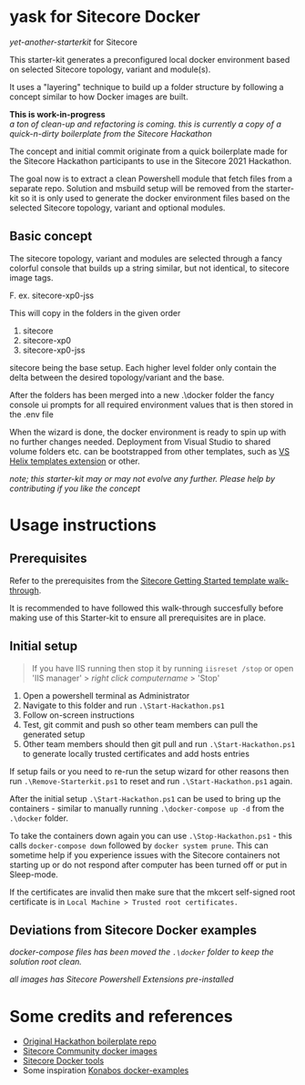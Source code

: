 # yask for Sitecore Docker
_yet-another-starterkit_ for Sitecore

This starter-kit generates a preconfigured local docker environment based on selected Sitecore topology, variant and module(s).

It uses a "layering" technique to build up a folder structure by following a concept similar to how Docker images are built.

**This is work-in-progress**  
_a ton of clean-up and refactoring is coming. this is currently a copy of a quick-n-dirty boilerplate from the Sitecore Hackathon_

The concept and initial commit originate from a quick boilerplate made for the Sitecore Hackathon participants to use in the Sitecore 2021 Hackathon. 

The goal now is to extract a clean Powershell module that fetch files from a separate repo. Solution and msbuild setup will be removed from the starter-kit so it is only used to generate the docker environment files based on the selected Sitecore topology, variant and optional modules.

## Basic concept

The sitecore topology, variant and modules are selected through a fancy colorful console that builds up a string similar, but not identical, to sitecore image tags.

F. ex. sitecore-xp0-jss

This will copy in the folders in the given order
1. sitecore
2. sitecore-xp0
3. sitecore-xp0-jss

sitecore being the base setup. Each higher level folder only contain the delta between the desired topology/variant and the base.

After the folders has been merged into a new .\docker folder the fancy console ui prompts for all required environment values that is then stored in the .env file 

When the wizard is done, the docker environment is ready to spin up with no further changes needed. Deployment from Visual Studio to shared volume folders etc. can be bootstrapped from other templates, such as [VS Helix templates extension](https://github.com/LaubPlusCo/Helix-Templates) or other.

_note; this starter-kit may or may not evolve any further. Please help by contributing if you like the concept_ 

# Usage instructions
## Prerequisites 
Refer to the prerequisites from the [Sitecore Getting Started template walk-through](https://doc.sitecore.com/developers/100/developer-tools/en/walkthrough--using-the-getting-started-template.html). 

It is recommended to have followed this walk-through succesfully before making use of this Starter-kit to ensure all prerequisites are in place.

## Initial setup
> If you have IIS running then stop it by running `iisreset /stop` or open 'IIS manager' > _right click computername_ > 'Stop'

1. Open a powershell terminal as Administrator
2. Navigate to this folder and run `.\Start-Hackathon.ps1`
3. Follow on-screen instructions
4. Test, git commit and push so other team members can pull the generated setup
5. Other team members should then git pull and run `.\Start-Hackathon.ps1` to generate locally trusted certificates and add hosts entries

If setup fails or you need to re-run the setup wizard for other reasons then run `.\Remove-Starterkit.ps1` to reset and run `.\Start-Hackathon.ps1` again.

After the initial setup `.\Start-Hackathon.ps1` can be used to bring up the containers - similar to manually running `.\docker-compose up -d` from the `.\docker` folder.

To take the containers down again you can use `.\Stop-Hackathon.ps1` - this calls `docker-compose down` followed by `docker system prune`. This can sometime help if you experience issues with the Sitecore containers not starting up or do not respond after computer has been turned off or put in Sleep-mode.

If the certificates are invalid then make sure that the mkcert self-signed root certificate is in `Local Machine > Trusted root certificates.`

## Deviations from Sitecore Docker examples

_docker-compose files has been moved the `.\docker` folder to keep the solution root clean._

_all images has Sitecore Powershell Extensions pre-installed_  

# Some credits and references

- [Original Hackathon boilerplate repo](https://github.com/Sitecore-Hackathon/Boilerplate/tree/feature/2021)
- [Sitecore Community docker images](https://github.com/Sitecore/docker-images)
- [Sitecore Docker tools](https://github.com/Sitecore/docker-tools)
- Some inspiration [Konabos docker-examples](https://github.com/konabos/docker-examples)
